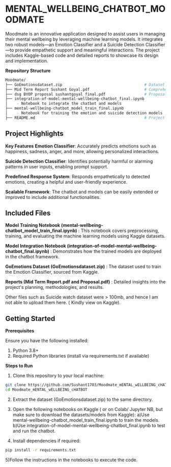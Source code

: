 # MENTAL_WELLBEING_CHATBOT_MOODMATE
Moodmate is an innovative application designed to assist users in managing their mental wellbeing by leveraging machine learning models. It integrates two robust models—an Emotion Classifier and a Suicide Detection Classifier—to provide empathetic support and meaningful interactions. The project includes Kaggle-based code and detailed reports to showcase its design and implementation.

**Repository Structure**
 ``` bash
Moodmate/
├── GoEmotionsdataset.zip                                    # Dataset used for emotion classification
├── Mid Term Report Sushant Goyal.pdf                        # Comprehensive mid-term project report
├── dsg BYOP proposal sushantgoyal final.pdf                 # Proposal document outlining the project
├── integration-of-model-mental-wellbeing-chatbot_final.ipynb
│    - Notebook to integrate the chatbot and models
├── mental-wellbeing-chatbot_model_train_final.ipynb
│    - Notebook for training the emotion and suicide detection models
├── README.md                                                # Project documentation
```
## **Project Highlights**
**Key Features**
**Emotion Classifier**: Accurately predicts emotions such as happiness, sadness, anger, and more, allowing personalized interactions.

**Suicide Detection Classifier**: Identifies potentially harmful or alarming patterns in user inputs, enabling prompt support.

**Predefined Response System**: Responds empathetically to detected emotions, creating a helpful and user-friendly experience.

**Scalable Framework**: The chatbot and models can be easily extended or improved to include additional functionalities.


## **Included Files**
**Model Training Notebook (mental-wellbeing-chatbot_model_train_final.ipynb)** :
This notebook covers preprocessing, training, and evaluating the machine learning models using Kaggle datasets.

**Model Integration Notebook (integration-of-model-mental-wellbeing-chatbot_final.ipynb)** :
Demonstrates how the trained models are deployed in the chatbot framework.

**GoEmotions Dataset (GoEmotionsdataset.zip)** : 
The dataset used to train the Emotion Classifier, sourced from Kaggle.

**Reports (Mid Term Report.pdf and Proposal.pdf)** :
Detailed insights into the project's planning, methodologies, and results.

Other files such as Suicide watch dataset were > 100mb, and hence I am not able to upload them here. ( Kindly view on Kaggle).


## **Getting Started**
**Prerequisites**

Ensure you have the following installed:
1) Python 3.8+
2) Required Python libraries (install via requirements.txt if available)

**Steps to Run**
1) Clone this repository to your local machine:
``` bash
git clone https://github.com/Sushant1703/Moodmate_mENTAL_wELLBEING_cHATBOT.git
cd Moodmate_mENTAL_wELLBEING_cHATBOT
```
2) Extract the dataset (GoEmotionsdataset.zip) to the same directory.

3) Open the following notebooks on Kaggle ( or on Colab/ Jupyter NB, but make sure to download the datasets/models from Kaggle):
   a)Use mental-wellbeing-chatbot_model_train_final.ipynb to train the models.
   b)Use integration-of-model-mental-wellbeing-chatbot_final.ipynb to test and run the chatbot.
   
4) Install dependencies if required:
```bash
pip install -r requirements.txt
```
5)Follow the instructions in the notebooks to execute the code.


